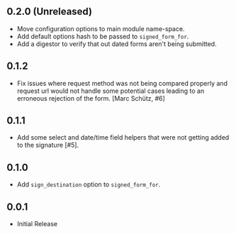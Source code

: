 ## 0.2.0 (Unreleased)

* Move configuration options to main module name-space.
* Add default options hash to be passed to `signed_form_for`.
* Add a digestor to verify that out dated forms aren't being submitted.

## 0.1.2

* Fix issues where request method was not being compared properly and request
  url would not handle some potential cases leading to an erroneous rejection of
  the form. [Marc Schütz, #6]

## 0.1.1

* Add some select and date/time field helpers that were not getting added to the signature [#5].

## 0.1.0

* Add `sign_destination` option to `signed_form_for`.

## 0.0.1

* Initial Release
